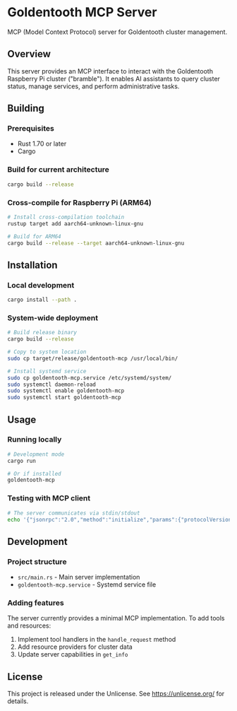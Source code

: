 # Goldentooth MCP Server

MCP (Model Context Protocol) server for Goldentooth cluster management.

## Overview

This server provides an MCP interface to interact with the Goldentooth Raspberry Pi cluster ("bramble"). It enables AI assistants to query cluster status, manage services, and perform administrative tasks.

## Building

### Prerequisites
- Rust 1.70 or later
- Cargo

### Build for current architecture
```bash
cargo build --release
```

### Cross-compile for Raspberry Pi (ARM64)
```bash
# Install cross-compilation toolchain
rustup target add aarch64-unknown-linux-gnu

# Build for ARM64
cargo build --release --target aarch64-unknown-linux-gnu
```

## Installation

### Local development
```bash
cargo install --path .
```

### System-wide deployment
```bash
# Build release binary
cargo build --release

# Copy to system location
sudo cp target/release/goldentooth-mcp /usr/local/bin/

# Install systemd service
sudo cp goldentooth-mcp.service /etc/systemd/system/
sudo systemctl daemon-reload
sudo systemctl enable goldentooth-mcp
sudo systemctl start goldentooth-mcp
```

## Usage

### Running locally
```bash
# Development mode
cargo run

# Or if installed
goldentooth-mcp
```

### Testing with MCP client
```bash
# The server communicates via stdin/stdout
echo '{"jsonrpc":"2.0","method":"initialize","params":{"protocolVersion":"0.1.0","capabilities":{}},"id":1}' | goldentooth-mcp
```

## Development

### Project structure
- `src/main.rs` - Main server implementation
- `goldentooth-mcp.service` - Systemd service file

### Adding features
The server currently provides a minimal MCP implementation. To add tools and resources:

1. Implement tool handlers in the `handle_request` method
2. Add resource providers for cluster data
3. Update server capabilities in `get_info`

## License

This project is released under the Unlicense. See https://unlicense.org/ for details.